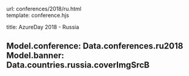 url:                conferences/2018/ru.html  
template:           conference.hjs

title:              AzureDay 2018 - Russia

Model.conference:   Data.conferences.ru2018
Model.banner:       Data.countries.russia.coverImgSrcB
---
